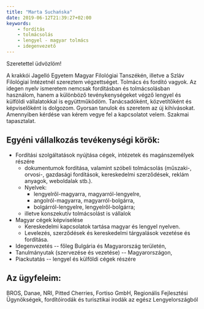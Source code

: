```yaml
---
title: "Marta Suchańska"
date: 2019-06-12T21:39:27+02:00
keywords:
    - fordítás
    - tolmácsolás
    - lengyel - magyar tolmács
    - idegenvezető
---
```


Szeretettel üdvözlöm!

A krakkói Jagelló Egyetem Magyar Filológiai Tanszékén, illetve a Szláv Filológiai Intézetnél szereztem végzettséget. Tolmács és fordító vagyok.  Az idegen nyelv ismeretem nemcsak fordításban és tolmácsolásban használom, hanem a különböző tevénykenységeket végző lengyel és külföldi vállalatokkal is együttműködöm. Tanácsadóként, közvetítőként és képviselőként is dolgozom.
Gyorsan tanulok és szeretem az új kihívásokat. Amennyiben kérdése van kérem vegye fel a kapcsolatot velem. Szakmai tapasztalat.

## Egyéni vállalkozás tevékenységi körök:

- Fordítási szolgáltatások nyújtása cégek, intézetek és magánszemélyek részére
    - dokumentumok fordítása, valamint szóbeli tolmácsolás (műszaki-, orvosi-, gazdasági fordítások, kereskedelmi szerződések, reklám anyagok, weboldalak stb.). 
    - Nyelvek:
        - lengyelről-magyarra, magyarról-lengyelre,
        - angolról-magyarra, magyarról-bolgárra,
        - bolgárról-lengyelre, lengyelről-bolgárra;  
    - illetve konszekutív tolmácsolást is vállalok
- Magyar cégek képviselése
    - Kereskedelmi kapcsolatok tartása magyar és lengyel nyelven.
    - Levelezés, szerződések és kereskedelmi tárgyalások vezetése és fordítása.
- Idegenvezetés -- főleg Bulgária és Magyarország területén,
- Tanulmányutak (szervezése és vezetése) -- Magyarországon, 
- Piackutatás -- lengyel és külföldi cégek részére

## Az ügyfeleim:

BROS, Danae, NRI, Pitted Cherries, Fortiso GmbH, Regionális Fejlesztési Ügynökségek, fordítóirodák és turisztikai irodák az egész Lengyelországból
